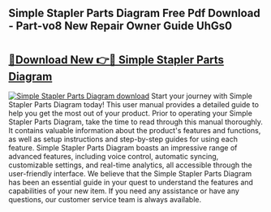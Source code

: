 ## Simple Stapler Parts Diagram Free Pdf Download - Part-vo8 New Repair Owner Guide UhGs0

# <h2><a href="http://dftko2.blite.top/?on=Simple+Stapler+Parts+Diagram">🔗Download New 👉🔴 Simple Stapler Parts Diagram</a></h2>

[![Simple Stapler Parts Diagram download](https://i.imgur.com/lujVjoI.png)](http://dftko2.blite.top/?on=Simple+Stapler+Parts+Diagram)
Start your journey with Simple Stapler Parts Diagram today! This user manual provides a detailed guide to help you get the most out of your product. Prior to operating your Simple Stapler Parts Diagram, take the time to read through this manual thoroughly. It contains valuable information about the product's features and functions, as well as setup instructions and step-by-step guides for using each feature. Simple Stapler Parts Diagram boasts an impressive range of advanced features, including voice control, automatic syncing, customizable settings, and real-time analytics, all accessible through the user-friendly interface. We believe that the Simple Stapler Parts Diagram has been an essential guide in your quest to understand the features and capabilities of your new item. If you need any assistance or have any questions, our customer service team is always available.
